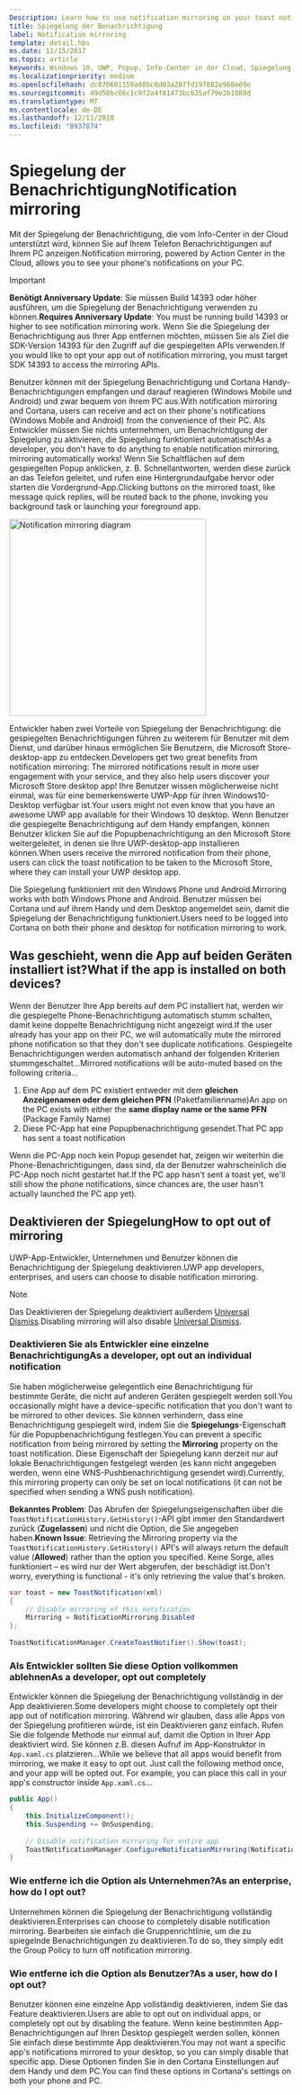 ```yaml
---
Description: Learn how to use notification mirroring on your toast notifications.
title: Spiegelung der Benachrichtigung
label: Notification mirroring
template: detail.hbs
ms.date: 12/15/2017
ms.topic: article
keywords: Windows 10, UWP, Popup, Info-Center in der Cloud, Spiegelung der Benachrichtigung, Benachrichtigung, geräteübergreifend
ms.localizationpriority: medium
ms.openlocfilehash: dc870601159a80bc6d03a287fd19f082e968e09e
ms.sourcegitcommit: 49d58bc66c1c9f2a4f81473bcb25af79e2b1088d
ms.translationtype: MT
ms.contentlocale: de-DE
ms.lasthandoff: 12/11/2018
ms.locfileid: "8937874"
---
```

# <a name="notification-mirroring"></a><span data-ttu-id="6db93-103">Spiegelung der Benachrichtigung</span><span class="sxs-lookup"><span data-stu-id="6db93-103">Notification mirroring</span></span>

<span data-ttu-id="6db93-104">Mit der Spiegelung der Benachrichtigung, die vom Info-Center in der Cloud unterstützt wird, können Sie auf Ihrem Telefon Benachrichtigungen auf Ihrem PC anzeigen.</span><span class="sxs-lookup"><span data-stu-id="6db93-104">Notification mirroring, powered by Action Center in the Cloud, allows you to see your phone's notifications on your PC.</span></span>

> [!IMPORTANT]
> <span data-ttu-id="6db93-105">**Benötigt Anniversary Update**: Sie müssen Build 14393 oder höher ausführen, um die Spiegelung der Benachrichtigung verwenden zu können.</span><span class="sxs-lookup"><span data-stu-id="6db93-105">**Requires Anniversary Update**: You must be running build 14393 or higher to see notification mirroring work.</span></span> <span data-ttu-id="6db93-106">Wenn Sie die Spiegelung der Benachrichtigung aus Ihrer App entfernen möchten, müssen Sie als Ziel die SDK-Version 14393 für den Zugriff auf die gespiegelten APIs verwenden.</span><span class="sxs-lookup"><span data-stu-id="6db93-106">If you would like to opt your app out of notification mirroring, you must target SDK 14393 to access the mirroring APIs.</span></span>

<span data-ttu-id="6db93-107">Benutzer können mit der Spiegelung Benachrichtigung und Cortana Handy-Benachrichtigungen empfangen und darauf reagieren (Windows Mobile und Android) und zwar bequem von ihrem PC aus.</span><span class="sxs-lookup"><span data-stu-id="6db93-107">With notification mirroring and Cortana, users can receive and act on their phone's notifications (Windows Mobile and Android) from the convenience of their PC.</span></span> <span data-ttu-id="6db93-108">Als Entwickler müssen Sie nichts unternehmen, um Benachrichtigung der Spiegelung zu aktivieren, die Spiegelung funktioniert automatisch!</span><span class="sxs-lookup"><span data-stu-id="6db93-108">As a developer, you don't have to do anything to enable notification mirroring, mirroring automatically works!</span></span> <span data-ttu-id="6db93-109">Wenn Sie Schaltflächen auf dem gespiegelten Popup anklicken, z. B. Schnellantworten, werden diese zurück an das Telefon geleitet, und rufen eine Hintergrundaufgabe hervor oder starten die Vordergrund-App.</span><span class="sxs-lookup"><span data-stu-id="6db93-109">Clicking buttons on the mirrored toast, like message quick replies, will be routed back to the phone, invoking you background task or launching your foreground app.</span></span>

<img alt="Notification mirroring diagram" src="images/toast-mirroring.gif" width="350"/>

<span data-ttu-id="6db93-110">Entwickler haben zwei Vorteile von Spiegelung der Benachrichtigung: die gespiegelten Benachrichtigungen führen zu weiterem für Benutzer mit dem Dienst, und darüber hinaus ermöglichen Sie Benutzern, die Microsoft Store-desktop-app zu entdecken.</span><span class="sxs-lookup"><span data-stu-id="6db93-110">Developers get two great benefits from notification mirroring: The mirrored notifications result in more user engagement with your service, and they also help users discover your Microsoft Store desktop app!</span></span> <span data-ttu-id="6db93-111">Ihre Benutzer wissen möglicherweise nicht einmal, was für eine bemerkenswerte UWP-App für ihren Windows10-Desktop verfügbar ist.</span><span class="sxs-lookup"><span data-stu-id="6db93-111">Your users might not even know that you have an awesome UWP app available for their Windows 10 desktop.</span></span> <span data-ttu-id="6db93-112">Wenn Benutzer die gespiegelte Benachrichtigung auf dem Handy empfangen, können Benutzer klicken Sie auf die Popupbenachrichtigung an den Microsoft Store weitergeleitet, in denen sie Ihre UWP-desktop-app installieren können.</span><span class="sxs-lookup"><span data-stu-id="6db93-112">When users receive the mirrored notification from their phone, users can click the toast notification to be taken to the Microsoft Store, where they can install your UWP desktop app.</span></span>

<span data-ttu-id="6db93-113">Die Spiegelung funktioniert mit den Windows Phone und Android.</span><span class="sxs-lookup"><span data-stu-id="6db93-113">Mirroring works with both Windows Phone and Android.</span></span> <span data-ttu-id="6db93-114">Benutzer müssen bei Cortana und auf ihrem Handy und dem Desktop angemeldet sein, damit die Spiegelung der Benachrichtigung funktioniert.</span><span class="sxs-lookup"><span data-stu-id="6db93-114">Users need to be logged into Cortana on both their phone and desktop for notification mirroring to work.</span></span>


## <a name="what-if-the-app-is-installed-on-both-devices"></a><span data-ttu-id="6db93-115">Was geschieht, wenn die App auf beiden Geräten installiert ist?</span><span class="sxs-lookup"><span data-stu-id="6db93-115">What if the app is installed on both devices?</span></span>

<span data-ttu-id="6db93-116">Wenn der Benutzer Ihre App bereits auf dem PC installiert hat, werden wir die gespiegelte Phone-Benachrichtigung automatisch stumm schalten, damit keine doppelte Benachrichtigung nicht angezeigt wird.</span><span class="sxs-lookup"><span data-stu-id="6db93-116">If the user already has your app on their PC, we will automatically mute the mirrored phone notification so that they don't see duplicate notifications.</span></span> <span data-ttu-id="6db93-117">Gespiegelte Benachrichtigungen werden automatisch anhand der folgenden Kriterien stummgeschaltet...</span><span class="sxs-lookup"><span data-stu-id="6db93-117">Mirrored notifications will be auto-muted based on the following criteria...</span></span>

1. <span data-ttu-id="6db93-118">Eine App auf dem PC existiert entweder mit dem **gleichen Anzeigenamen oder dem gleichen PFN** (Paketfamilienname)</span><span class="sxs-lookup"><span data-stu-id="6db93-118">An app on the PC exists with either the **same display name or the same PFN** (Package Family Name)</span></span>
2. <span data-ttu-id="6db93-119">Diese PC-App hat eine Popupbenachrichtigung gesendet.</span><span class="sxs-lookup"><span data-stu-id="6db93-119">That PC app has sent a toast notification</span></span>

<span data-ttu-id="6db93-120">Wenn die PC-App noch kein Popup gesendet hat, zeigen wir weiterhin die Phone-Benachrichtigungen, dass sind, da der Benutzer wahrscheinlich die PC-App noch nicht gestartet hat.</span><span class="sxs-lookup"><span data-stu-id="6db93-120">If the PC app hasn't sent a toast yet, we'll still show the phone notifications, since chances are, the user hasn't actually launched the PC app yet).</span></span>


## <a name="how-to-opt-out-of-mirroring"></a><span data-ttu-id="6db93-121">Deaktivieren der Spiegelung</span><span class="sxs-lookup"><span data-stu-id="6db93-121">How to opt out of mirroring</span></span>

<span data-ttu-id="6db93-122">UWP-App-Entwickler, Unternehmen und Benutzer können die Benachrichtigung der Spiegelung deaktivieren.</span><span class="sxs-lookup"><span data-stu-id="6db93-122">UWP app developers, enterprises, and users can choose to disable notification mirroring.</span></span>

> [!NOTE]
> <span data-ttu-id="6db93-123">Das Deaktivieren der Spiegelung deaktiviert außerdem [Universal Dismiss](universal-dismiss.md).</span><span class="sxs-lookup"><span data-stu-id="6db93-123">Disabling mirroring will also disable [Universal Dismiss](universal-dismiss.md).</span></span>


### <a name="as-a-developer-opt-out-an-individual-notification"></a><span data-ttu-id="6db93-124">Deaktivieren Sie als Entwickler eine einzelne Benachrichtigung</span><span class="sxs-lookup"><span data-stu-id="6db93-124">As a developer, opt out an individual notification</span></span>

<span data-ttu-id="6db93-125">Sie haben möglicherweise gelegentlich eine Benachrichtigung für bestimmte Geräte, die nicht auf anderen Geräten gespiegelt werden soll.</span><span class="sxs-lookup"><span data-stu-id="6db93-125">You occasionally might have a device-specific notification that you don't want to be mirrored to other devices.</span></span> <span data-ttu-id="6db93-126">Sie können verhindern, dass eine Benachrichtigung gespiegelt wird, indem Sie die **Spiegelungs**-Eigenschaft für die Popupbenachrichtigung festlegen.</span><span class="sxs-lookup"><span data-stu-id="6db93-126">You can prevent a specific notification from being mirrored by setting the **Mirroring** property on the toast notification.</span></span> <span data-ttu-id="6db93-127">Diese Eigenschaft der Spiegelung kann derzeit nur auf lokale Benachrichtigungen festgelegt werden (es kann nicht angegeben werden, wenn eine WNS-Pushbenachrichtigung gesendet wird).</span><span class="sxs-lookup"><span data-stu-id="6db93-127">Currently, this mirroring property can only be set on local notifications (it can not be specified when sending a WNS push notification).</span></span>

<span data-ttu-id="6db93-128">**Bekanntes Problem**: Das Abrufen der Spiegelungseigenschaften über die `ToastNotificationHistory.GetHistory()`-API gibt immer den Standardwert zurück (**Zugelassen**) und nicht die Option, die Sie angegeben haben.</span><span class="sxs-lookup"><span data-stu-id="6db93-128">**Known Issue**: Retrieving the Mirroring property via the `ToastNotificationHistory.GetHistory()` API's will always return the default value (**Allowed**) rather than the option you specified.</span></span> <span data-ttu-id="6db93-129">Keine Sorge, alles funktioniert – es wird nur der Wert abgerufen, der beschädigt ist.</span><span class="sxs-lookup"><span data-stu-id="6db93-129">Don't worry, everything is functional - it's only retrieving the value that's broken.</span></span>

```csharp
var toast = new ToastNotification(xml)
{
    // Disable mirroring of this notification
    Mirroring = NotificationMirroring.Disabled
};
  
ToastNotificationManager.CreateToastNotifier().Show(toast);
```


### <a name="as-a-developer-opt-out-completely"></a><span data-ttu-id="6db93-130">Als Entwickler sollten Sie diese Option vollkommen ablehnen</span><span class="sxs-lookup"><span data-stu-id="6db93-130">As a developer, opt out completely</span></span>

<span data-ttu-id="6db93-131">Entwickler können die Spiegelung der Benachrichtigung vollständig in der App deaktivieren.</span><span class="sxs-lookup"><span data-stu-id="6db93-131">Some developers might choose to completely opt their app out of notification mirroring.</span></span> <span data-ttu-id="6db93-132">Während wir glauben, dass alle Apps von der Spiegelung profitieren würde, ist ein Deaktivieren ganz einfach. Rufen Sie die folgende Methode nur einmal auf, damit die Option in Ihrer App deaktiviert wird. Sie können z.B. diesen Aufruf im App-Konstruktor in `App.xaml.cs` platzieren...</span><span class="sxs-lookup"><span data-stu-id="6db93-132">While we believe that all apps would benefit from mirroring, we make it easy to opt out. Just call the following method once, and your app will be opted out. For example, you can place this call in your app's constructor inside `App.xaml.cs`...</span></span>

```csharp
public App()
{
    this.InitializeComponent();
    this.Suspending += OnSuspending;
 
    // Disable notification mirroring for entire app
    ToastNotificationManager.ConfigureNotificationMirroring(NotificationMirroring.Disabled);
}
```


### <a name="as-an-enterprise-how-do-i-opt-out"></a><span data-ttu-id="6db93-133">Wie entferne ich die Option als Unternehmen?</span><span class="sxs-lookup"><span data-stu-id="6db93-133">As an enterprise, how do I opt out?</span></span>

<span data-ttu-id="6db93-134">Unternehmen können die Spiegelung der Benachrichtigung vollständig deaktivieren.</span><span class="sxs-lookup"><span data-stu-id="6db93-134">Enterprises can choose to completely disable notification mirroring.</span></span> <span data-ttu-id="6db93-135">Bearbeiten sie einfach die Gruppenrichtlinie, um die zu spiegelnde Benachrichtigungen zu deaktivieren.</span><span class="sxs-lookup"><span data-stu-id="6db93-135">To do so, they simply edit the Group Policy to turn off notification mirroring.</span></span>


### <a name="as-a-user-how-do-i-opt-out"></a><span data-ttu-id="6db93-136">Wie entferne ich die Option als Benutzer?</span><span class="sxs-lookup"><span data-stu-id="6db93-136">As a user, how do I opt out?</span></span>

<span data-ttu-id="6db93-137">Benutzer können eine einzelne App vollständig deaktivieren, indem Sie das Feature deaktivieren.</span><span class="sxs-lookup"><span data-stu-id="6db93-137">Users are able to opt out on individual apps, or completely opt out by disabling the feature.</span></span> <span data-ttu-id="6db93-138">Wenn keine bestimmten App-Benachrichtigungen auf Ihren Desktop gespiegelt werden sollen, können Sie einfach diese bestimmte App deaktivieren.</span><span class="sxs-lookup"><span data-stu-id="6db93-138">You may not want a specific app's notifications mirrored to your desktop, so you can simply disable that specific app.</span></span> <span data-ttu-id="6db93-139">Diese Optionen finden Sie in den Cortana Einstellungen auf dem Handy und dem PC.</span><span class="sxs-lookup"><span data-stu-id="6db93-139">You can find these options in Cortana's settings on both your phone and PC.</span></span>